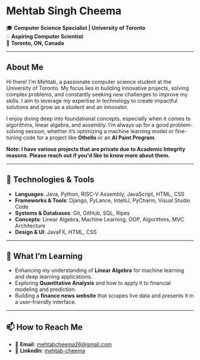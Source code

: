# Mehtab Singh Cheema

🎓 **Computer Science Specialist | University of Toronto**  
💡 **Aspiring Computer Scientist**  
📍 **Toronto, ON, Canada**

---

## About Me

Hi there! I'm Mehtab, a passionate computer science student at the University of Toronto. My focus lies in building innovative projects, solving complex problems, and constantly seeking new challenges to improve my skills. I aim to leverage my expertise in technology to create impactful solutions and grow as a student and an innovator.

I enjoy diving deep into foundational concepts, especially when it comes to algorithms, linear algebra, and assembly. I’m always up for a good problem-solving session, whether it’s optimizing a machine learning model or fine-tuning code for a project like **Othello** or an **AI Paint Program**.

**Note: I have various projects that are private due to Academic Integrity reasons. Please reach out if you'd like to know more about them.**

---

## 🔧 Technologies & Tools

- **Languages**: Java, Python, RISC-V Assembly, JavaScript, HTML, CSS
- **Frameworks & Tools**: Django, PyLance, IntelliJ, PyCharm, Visual Studio Code
- **Systems & Databases**: Git, GitHub, SQL, Ripes
- **Concepts**: Linear Algebra, Machine Learning, OOP, Algorithms, MVC Architecture
- **Design & UI**: JavaFX, HTML, CSS

---

## 🌱 What I’m Learning

- Enhancing my understanding of **Linear Algebra** for machine learning and deep learning applications.
- Exploring **Quantitative Analysis** and how to apply it to financial modeling and prediction.
- Building a **finance news website** that scrapes live data and presents it in a user-friendly interface.

---

## 📫 How to Reach Me

- 📧 **Email**: [mehtabcheema26@gmail.com](mailto:mehtabcheema26@gmail.com)
- 🔗 **LinkedIn**: [mehtab-cheema](https://www.linkedin.com/in/cheemamehtab)
